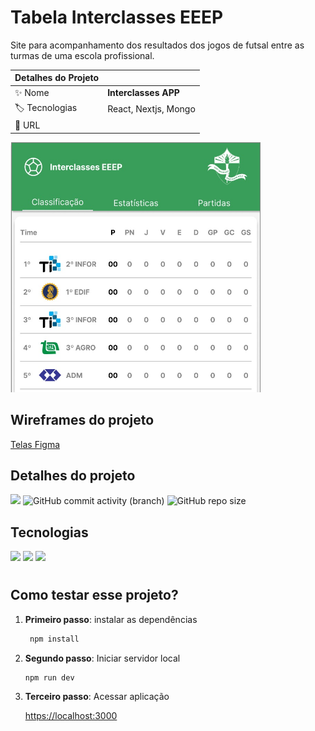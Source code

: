 # Tabela Interclasses EEEP

Site para acompanhamento dos resultados dos jogos de futsal entre as turmas de uma escola profissional.

| Detalhes do Projeto |     |
| -------------  | --- |
| :sparkles: Nome        | **Interclasses APP**
| :label: Tecnologias | React, Nextjs, Mongo
| :rocket: URL         |


<!-- Inserir imagem com a #vitrinedev ao final do link -->
<img 
     src="https://github.com/rickalves/tabela-interclasses-eeep/blob/main/public/frame-projeto.jpg"
     alt="imagem projeto"
     width="400"
     height="400"
/>

## Wireframes do projeto
[Telas Figma](https://www.figma.com/file/u0gqiZxNJT0avuOmhzvyQd/jogos-interclass-app?type=design&node-id=18-672&t=9eeu08G1yVgfJvkG-0)

## Detalhes do projeto

![](https://img.shields.io/badge/status-Em_desenvolvimento-brightgreen)
![GitHub commit activity (branch)](https://img.shields.io/github/commit-activity/w/rickalves/tabela-interclasses-eeep/main?color=gree)
![GitHub repo size](https://img.shields.io/github/repo-size/rickalves/tabela-interclasses-eeep?color=sucess)

## Tecnologias

![](https://img.shields.io/badge/React-0075A2?style=for-the-badge&logo=react&logoColor=white)
![](https://img.shields.io/badge/Nextjs-1C5253?style=for-the-badge&logo=next.js&logoColor=white)
![](https://img.shields.io/badge/Mongo-43853D?style=for-the-badge&logo=mongodb&logoColor=white)

#

## Como testar esse projeto?

1. **Primeiro passo**: instalar as dependências

    ~~~sh
     npm install
    ~~~

2. **Segundo passo**: Iniciar servidor local

    ~~~sh
    npm run dev
    ~~~

3. **Terceiro passo**: Acessar aplicação

    [https://localhost:3000](https://localhost:3000)
